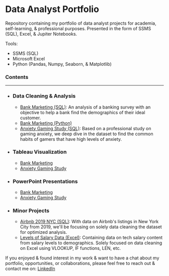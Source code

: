 # Data Analyst Portfolio
Repository containing my portfolio of data analyst projects for academia, self-learning, & professional purposes. Presented in the form of SSMS (SQL), Excel, & Jupiter Notebooks.

Tools:
- SSMS (SQL)
- Microsoft Excel
- Python (Pandas, Numpy, Seaborn, & Matplotlib)

### Contents
****

- ### Data Cleaning & Analysis
  - [Bank Marketing (SQL)](https://github.com/DerrickCP/DataPortfolio/blob/main/Bank%20Marketing%20Data%20cleaning%20%26%20Analysis.sql): An analysis of a banking survey with an objective to help a bank find the demographics of their ideal customer.
  - [Bank Marketing (Python)](https://github.com/DerrickCP/Data-Analyst-Portfolio/blob/main/Bank%20Marketing%20(Python).ipynb)
  - [Anxiety Gaming Study (SQL)](https://github.com/DerrickCP/DataPortfolio/blob/main/Anxiety%20Gaming%20Study%20Data%20cleaning%20%26%20Analysis.sql): Based on a professional study on gaming anxiety, we deep dive in the dataset to find the common habits of gamers that have high levels of anxiety.


- ### Tableau Visualization
  - [Bank Marketing](https://public.tableau.com/app/profile/derrick4694/viz/BankMarketingData_16489425424360/DynamicGraphs?publish=yes)
  - [Anxiety Gaming Study](https://public.tableau.com/app/profile/derrick4694/viz/OnlineGamingAnxiety/Dashboard1?publish=yes)


- ### PowerPoint Presentations
  - [Bank Marketing](https://github.com/DerrickCP/DataPortfolio/blob/main/Bank%20Marketing%20-%20Slides.pdf)
  - [Anxiety Gaming Study](https://github.com/DerrickCP/DataPortfolio/blob/main/Online%20Gaming%20Anxiety%20Survey%20-%20Slides.pdf)

- ### Minor Projects
   - [Airbnb 2019 NYC (SQL)](https://github.com/DerrickCP/DataPortfolio/blob/main/Abnb%20-%20SQL%20Data%20Cleaning.sql): With data on Airbnb's listings in New York City from 2019, we'll be focusing on solely data cleaning the dataset for optimized analysis.
   - [Levels of Salary Data (Excel)](https://github.com/DerrickCP/DataPortfolio/blob/main/Levels_Fyi_Salary_Data%20(Raw%2BClean)%20-%20Excel%20Data%20Cleaning.xlsx): Containing data on tech salary content from salary levels to demographics. Solely focused on data cleaning on Excel using VLOOKUP, IF functions, LEN, etc.


If you enjoyed & found interest in my work & want to have a chat about my portfolio, opportunities, or collaborations, please feel free to reach out & contact me on: [LinkedIn](https://www.linkedin.com/in/derrick-capili-32a406120/)
